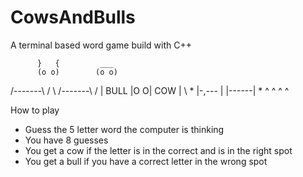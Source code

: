 # CowsAndBulls

A terminal based word game build with C++


          }   {         ___ 
          (o o)        (o o) 
   /-------\\ /          \\ /-------\\ 
  / | BULL |O            O| COW  | \\ 
	 *  |-,--- |              |------|  * 
	    ^      ^              ^      ^ 


How to play
- Guess the 5 letter word the computer is thinking
- You have 8 guesses
- You get a cow if the letter is in the correct and is in the right spot
- You get a bull if you have a correct letter in the wrong spot 


